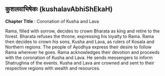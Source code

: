 ## कुशलवाभिषेकः (kushalavAbhiShEkaH)
**Chapter Title** : Coronation of Kusha and Lava

Rama, filled with sorrow, decides to crown Bharata as king and retire to the forest. Bharata refuses the throne, expressing his loyalty to Rama. Rama then decides to crown his sons, Kusha and Lava, as rulers of Kosala and Northern regions. The people of Ayodhya express their desire to follow Rama wherever he goes. Rama acknowledges their devotion and proceeds with the coronation of Kusha and Lava. He sends messengers to inform Shatrughna of the events. Kusha and Lava are crowned and sent to their respective regions with wealth and resources.
